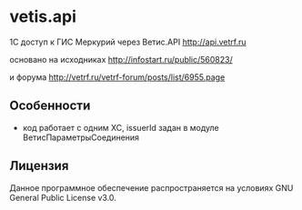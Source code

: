 # vetis.api #

1С доступ к ГИС Меркурий через Ветис.API http://api.vetrf.ru

основано на исходниках http://infostart.ru/public/560823/

и форума http://vetrf.ru/vetrf-forum/posts/list/6955.page

## Особенности ##

- код работает с одним ХС, issuerId задан в модуле ВетисПараметрыСоединения

## Лицензия ##

Данное программное обеспечение распространяется на условиях GNU General Public License v3.0.

